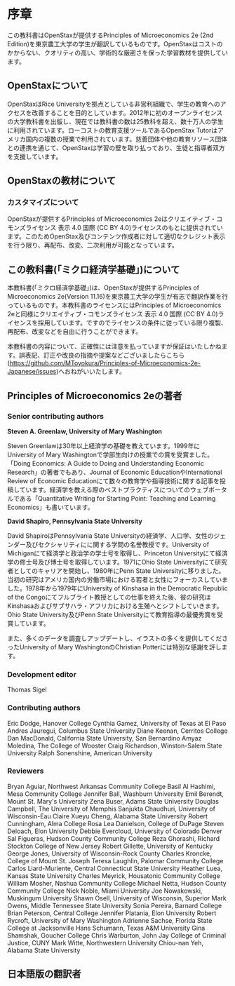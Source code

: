# 序章
この教科書はOpenStaxが提供するPrinciples of Microeconomics 2e (2nd Edition)を東京農工大学の学生が翻訳しているものです。OpenStaxはコストのかからない、クオリティの高い、学術的な厳密さを保った学習教材を提供しています。

## OpenStaxについて
OpenStaxはRice Universityを拠点としている非営利組織で、学生の教育へのアクセスを改善することを目的としています。2012年に初のオープンライセンスの大学教科書を出版し、現在では教科書の数は25教科を超え、数十万人の学生に利用されています。ローコストの教育支援ツールであるOpenStax Tutorはアメリカ国内の複数の授業で利用されています。慈善団体や他の教育リソース団体との連携を通じて、OpenStaxは学習の壁を取り払っており、生徒と指導者双方を支援しています。

## OpenStaxの教材について
### カスタマイズについて
OpenStaxが提供するPrinciples of Microeconomics 2eはクリエイティブ・コモンズライセンス 表示 4.0 国際 (CC BY 4.0)ライセンスのもとに提供されています。このためOpenStax及びコンテンツ作成者に対して適切なクレジット表示を行う限り、再配布、改変、二次利用が可能となっています。

## この教科書(「ミクロ経済学基礎」)について
本教科書(「ミクロ経済学基礎」)は、OpenStaxが提供するPrinciples of Microeconomics 2e(Version 11.16)を東京農工大学の学生が有志で翻訳作業を行っているものです。本教科書のライセンスにはPrinciples of Microeconomics 2eと同様にクリエイティブ・コモンズライセンス 表示 4.0 国際 (CC BY 4.0)ライセンスを採用しています。ですのでライセンスの条件に従っている限り複製、再配布、改変などを自由に行うことができます。

本教科書の内容について、正確性には注意を払っていますが保証はいたしかねます。誤表記、訂正や改良の指摘や提案などございましたらこちら(https://github.com/MToyokura/Principles-of-Microeconomics-2e-Japanese/issues)へおねがいいたします。

## Principles of Microeconomics 2eの著者
### Senior contributing authors
**Steven A. Greenlaw, University of Mary Washington**

Steven Greenlawは30年以上経済学の基礎を教えています。1999年にUniversity of Mary Washingtonで学部生向けの授業での賞を受賞ました。「Doing Economics: A Guide to Doing and Understanding Economic Research」の著者でもあり、Journal of Economic EducationやInternational Review of Economic Educationにて数々の教育学や指導技術に関する記事を投稿しています。経済学を教える際のベストプラクティスについてのウェブポータルである「Quantitative Writing for Starting Point: Teaching and Learning Economics」も書いています。

**David Shapiro, Pennsylvania State University**

David ShapiroはPennsylvania State Universityの経済学、人口学、女性のジェンダー及びセクシャリティにに関する学問の名誉教授です。University of Michiganにて経済学と政治学の学士号を取得し、Princeton Universityにて経済学の修士号及び博士号を取得しています。1971にOhio State Universityにて研究者としてのキャリアを開始し、1980年にPenn State Universityに移りました。当初の研究はアメリカ国内の労働市場における若者と女性にフォーカスしていました。1978年から1979年にUniversity of Kinshasa in the Democratic Republic of the Congoにてフルブライト教授としての仕事を終えた後、彼の研究はKinshasaおよびサブサハラ・アフリカにおける生殖へとシフトしていきます。Ohio State University及びPenn State Universityにて教育指導の最優秀賞を受賞しています。

また、多くのデータを調査しアップデートし、イラストの多くを提供してくださったUniversity of Mary WashingtonのChristian Potterには特別な感謝を評します。

### Development editor
Thomas Sigel

### Contributing authors
Eric Dodge, Hanover College
Cynthia Gamez, University of Texas at El Paso
Andres Jauregui, Columbus State University
Diane Keenan, Cerritos College
Dan MacDonald, California State University, San Bernardino
Amyaz Moledina, The College of Wooster
Craig Richardson, Winston-Salem State University
Ralph Sonenshine, American University

### Reviewers
Bryan Aguiar, Northwest Arkansas Community College
Basil Al Hashimi, Mesa Community College
Jennifer Ball, Washburn University
Emil Berendt, Mount St. Mary's University
Zena Buser, Adams State University
Douglas Campbell, The University of Memphis
Sanjukta Chaudhuri, University of Wisconsin-Eau Claire
Xueyu Cheng, Alabama State University
Robert Cunningham, Alma College
Rosa Lea Danielson, College of DuPage
Steven Deloach, Elon University
Debbie Evercloud, University of Colorado Denver
Sal Figueras, Hudson County Community College
Reza Ghorashi, Richard Stockton College of New Jersey
Robert Gillette, University of Kentucky
George Jones, University of Wisconsin-Rock County
Charles Kroncke, College of Mount St. Joseph
Teresa Laughlin, Palomar Community College
Carlos Liard-Muriente, Central Connecticut State University
Heather Luea, Kansas State University
Charles Meyrick, Housatonic Community College
William Mosher, Nashua Community College
Michael Netta, Hudson County Community College
Nick Noble, Miami University
Joe Nowakowski, Muskingum University
Shawn Osell, University of Wisconsin, Superior
Mark Owens, Middle Tennessee State University
Sonia Pereira, Barnard College
Brian Peterson, Central College
Jennifer Platania, Elon University
Robert Rycroft, University of Mary Washington
Adrienne Sachse, Florida State College at Jacksonville
Hans Schumann, Texas A&M University
Gina Shamshak, Goucher College
Chris Warburton, John Jay College of Criminal Justice, CUNY
Mark Witte, Northwestern University
Chiou-nan Yeh, Alabama State University

## 日本語版の翻訳者
